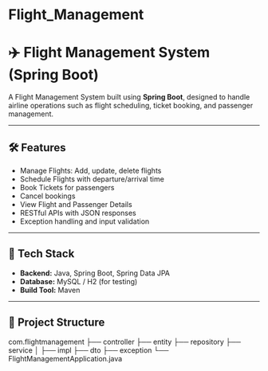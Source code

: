 # Flight_Management

# ✈️ Flight Management System (Spring Boot)

A Flight Management System built using **Spring Boot**, designed to handle airline operations such as flight scheduling, ticket booking, and passenger management.

---

## 🛠️ Features

- Manage Flights: Add, update, delete flights
- Schedule Flights with departure/arrival time
- Book Tickets for passengers
- Cancel bookings
- View Flight and Passenger Details
- RESTful APIs with JSON responses
- Exception handling and input validation

---

## 🚀 Tech Stack

- **Backend:** Java, Spring Boot, Spring Data JPA
- **Database:** MySQL / H2 (for testing)
- **Build Tool:** Maven

---

## 🧱 Project Structure
com.flightmanagement
├── controller
├── entity
├── repository
├── service
│ ├── impl
├── dto
├── exception
└── FlightManagementApplication.java
